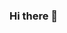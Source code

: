 ### Hi there 👋

<!--
**mayrawcodes/mayrawcodes** is a ✨ _special_ ✨ repository because its `README.md` (this file) appears on your GitHub profile.

Here are some ideas to get you started:

- 🔭 I’m currently working on Shopify projects.
- 🌱 I’m currently learning JavaScript
- 💬 Ask me about Shopify store setups


